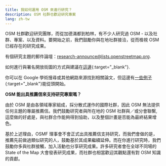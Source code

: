 ```yaml
---
title: 我如何運用 OSM 來進行研究？
description: OSM 社群也歡迎研究專案
lang: zh-tw
---
```


OSM 社群歡迎研究團隊，而從加德滿都到柏林，有不少人研究過 OSM - 以及社群、專案、以及資料。要開始之前，我們鼓勵你與在地社群接洽，從而檢視 OSM 已經存在的研究成果。

有個研究主題的郵件論壇：<a href="mailto:research-announce@lists.openstreetmap.org">research-announce@lists.openstreetmap.org</a>.

如何進行與署名開放街圖的方式與建議在[這邊](https://wiki.openstreetmap.org/wiki/Researcher_Information){:target="_blank"}.

你可以在 Google 學術搜尋或其他網路來源找到相關論文，但這邊有[一些例子](https://wiki.openstreetmap.org/wiki/Research){:target="_blank"}能從頭開始。

**OSM 能出具推薦信來支持研究專案嗎？**

由於 OSM 是由各領域專家組成，採分散式運作的國際社群，因此 OSM 無法提供任何主題的專屬推薦信。我們鼓勵研究者與所在地的 OSM 社群與／或分會聯繫, 這麼做的好處是，與社群合作能夠得到協助，以及整個計畫是否能為最終結果增色。

基於上述理由，OSMF 理事會不會正式出具推薦信支持研究，而我們會做的是，推薦先前做過類似研究的人，鼓勵基於其成果繼續延伸。而在你進行研究時，我們鼓勵你多與社群接觸，加入活動也分享研究成果。許多研究者會在全球不同場的 State of the Map 大會發表研究成果，而社群也相當歡迎其觀點還有對 OSM 知識的貢獻。
